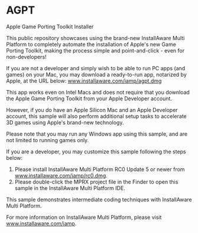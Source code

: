 # AGPT
Apple Game Porting Toolkit Installer

This public repository showcases using the brand-new InstallAware Multi Platform to completely automate the installation of Apple's new Game Porting Toolkit, making the process simple and point-and-click - even for non-developers!

If you are not a developer and simply wish to be able to run PC apps (and games) on your Mac, you may download a ready-to-run app, notarized by Apple, at the URL below:
www.installaware.com/iamp/agpt.dmg

This app works even on Intel Macs and does not require that you download the Apple Game Porting Toolkit from your Apple Developer account.

However, if you do have an Apple Silicon Mac and an Apple Developer account, this sample will also perform additional setup tasks to accelerate 3D games using Apple's brand-new technology.

Please note that you may run any Windows app using this sample, and are not limited to running games only.

If you are a developer, you may customize this sample following the steps below:

1) Please install InstallAware Multi Platform RC0 Update 5 or newer from www.installaware.com/iamp/rc0.dmg.
2) Please double-click the MPRX project file in the Finder to open this sample in the InstallAware Multi Platform IDE.

This sample demonstrates intermediate coding techniques with InstallAware Multi Platform.

For more information on InstallAware Multi Platform, please visit www.installaware.com/iamp.
